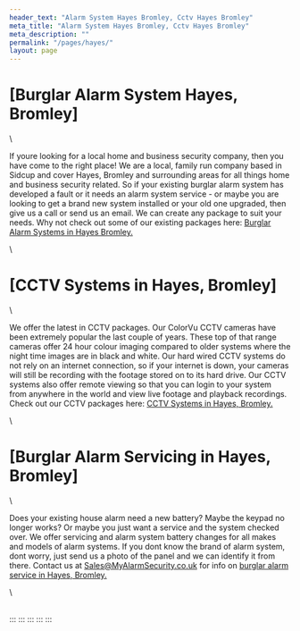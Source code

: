 ```yaml
---
header_text: "Alarm System Hayes Bromley, Cctv Hayes Bromley"
meta_title: "Alarm System Hayes Bromley, Cctv Hayes Bromley"
meta_description: ""
permalink: "/pages/hayes/"
layout: page
---
```


# [Burglar Alarm System Hayes, Bromley] 

\

If youre looking for a local home and business security company, then you have come to the right place! We are a local, family run company based in Sidcup and cover Hayes, Bromley and surrounding areas for all things home and business security related. So if your existing burglar alarm system has developed a fault or it needs an alarm system service - or maybe you are looking to get a brand new system installed or your old one upgraded, then give us a call or send us an email. We can create any package to suit your needs. Why not check out some of our existing packages here: [Burglar Alarm Systems in Hayes Bromley.](../categories/burglar-alarms.php.html)

\

# [CCTV Systems in Hayes, Bromley] 

\

We offer the latest in CCTV packages. Our ColorVu CCTV cameras have been extremely popular the last couple of years. These top of that range cameras offer 24 hour colour imaging compared to older systems where the night time images are in black and white. Our hard wired CCTV systems do not rely on an internet connection, so if your internet is down, your cameras will still be recording with the footage stored on to its hard drive. Our CCTV systems also offer remote viewing so that you can login to your system from anywhere in the world and view live footage and playback recordings. Check out our CCTV packages here: [CCTV Systems in Hayes, Bromley.](../categories/cctv.php.html)

\

# [Burglar Alarm Servicing in Hayes, Bromley] 

\

Does your existing house alarm need a new battery? Maybe the keypad no longer works? Or maybe you just want a service and the system checked over. We offer servicing and alarm system battery changes for all makes and models of alarm systems. If you dont know the brand of alarm system, dont worry, just send us a photo of the panel and we can identify it from there. Contact us at <Sales@MyAlarmSecurity.co.uk> for info on [burglar alarm service in Hayes, Bromley.](../categories/servicing-and-repairs.php.html)

\

\
:::
:::
:::
:::
:::